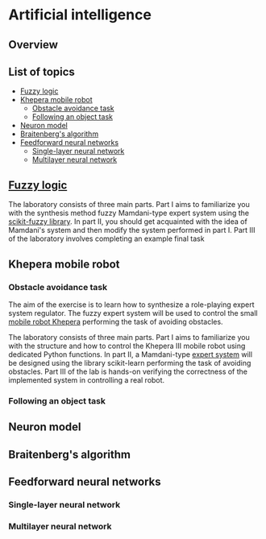 # Artificial intelligence

## Overview

## List of topics

- [Fuzzy logic](#fuzzy-logic)
- [Khepera mobile robot](#khepera-mobile-robot)
  - [Obstacle avoidance task](#obstacle-avoidence-task)
  - [Following an object task](#following-object-task)
- [Neuron model](#neuron-model)
- [Braitenberg's algorithm](#braitenbergs-algorithm)
- [Feedforward neural networks](#feedforward-neural-networks)
  - [Single-layer neural network](#single-layer-neural-network)
  - [Multilayer neural network](#multilayer-neural-network)

## [Fuzzy logic](https://github.com/nnalijm/LaTeX-Portfolio/tree/main/Computer%20engineering/Artificial%20intelligence/sprawozdanie1)

The laboratory consists of three main parts. Part I aims to familiarize you with the synthesis method fuzzy Mamdani-type expert system using the [scikit-fuzzy library](https://pythonhosted.org/scikit-fuzzy/overview.html). In part II, you should get acquainted with the idea of Mamdani's system and then modify the system performed in part I. Part III of the laboratory involves completing an example final task

## Khepera mobile robot

### Obstacle avoidance task

The aim of the exercise is to learn how to synthesize a role-playing expert system regulator. The fuzzy expert system will be used to control the small [mobile robot Khepera](https://en.wikipedia.org/wiki/Khepera_mobile_robot) performing the task of avoiding obstacles.

The laboratory consists of three main parts. Part I aims to familiarize you with the structure and how to control the Khepera III mobile robot using dedicated Python functions. In part II, a Mamdani-type [expert system](https://en.wikipedia.org/wiki/Expert_system) will be designed using the library scikit-learn performing the task of avoiding obstacles. Part III of the lab is hands-on verifying the correctness of the implemented system in controlling a real robot.

### Following an object task

## Neuron model

## Braitenberg's algorithm

## Feedforward neural networks

### Single-layer neural network

### Multilayer neural network

